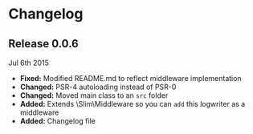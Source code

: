 # Changelog

## Release 0.0.6
Jul 6th 2015
* **Fixed:** Modified README.md to reflect middleware implementation
* **Changed:** PSR-4 autoloading instead of PSR-0
* **Changed:** Moved main class to an `src` folder
* **Added:** Extends \Slim\Middleware so you can `add` this logwriter as a middleware
* **Added:** Changelog file